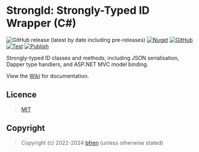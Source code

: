 # StrongId: Strongly-Typed ID Wrapper (C#)

![GitHub release (latest by date including pre-releases)](https://img.shields.io/github/v/release/bfren/strongid?include_prereleases&label=Release) [![Nuget](https://img.shields.io/nuget/dt/strongid?label=Downloads)](https://www.nuget.org/packages/strongid/) [![GitHub](https://img.shields.io/github/license/bfren/strongid?label=Licence)](https://mit.bfren.dev/2022)<br/>[![Test](https://github.com/bfren/strongid/actions/workflows/test.yml/badge.svg)](https://github.com/bfren/strongid/actions/workflows/test.yml) [![Publish](https://github.com/bfren/strongid/actions/workflows/publish.yml/badge.svg)](https://github.com/bfren/strongid/actions/workflows/publish.yml)

Strongly-typed ID classes and methods, including JSON serialisation, Dapper type handlers, and ASP.NET MVC model binding.

View the [Wiki](https://github.com/bfren/strongid/wiki) for documentation.

## Licence

> [MIT](https://mit.bfren.dev/2022)

## Copyright

> Copyright (c) 2022-2024 [bfren](https://bfren.dev) (unless otherwise stated)
